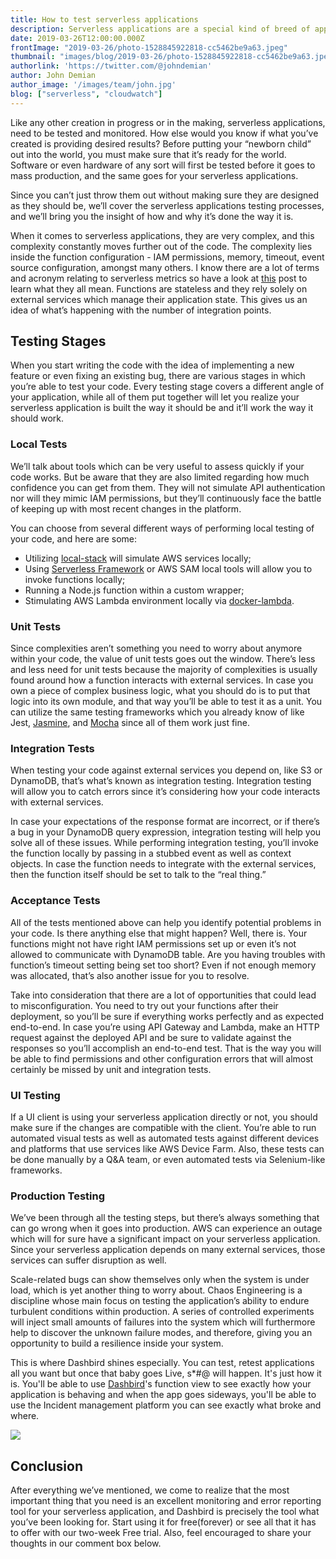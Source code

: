 ```yaml
---
title: How to test serverless applications
description: Serverless applications are a special kind of breed of apps and testing them can be daunting at first.
date: 2019-03-26T12:00:00.000Z
frontImage: "2019-03-26/photo-1528845922818-cc5462be9a63.jpeg"
thumbnail: "images/blog/2019-03-26/photo-1528845922818-cc5462be9a63.jpeg"
authorlink: 'https://twitter.com/@johndemian'
author: John Demian
author_image: '/images/team/john.jpg'
blog: ["serverless", "cloudwatch"]
---
```



Like any other creation in progress or in the making, serverless applications, need to be tested and monitored. How else would you know if what you’ve created is providing desired results? Before putting your “newborn child” out into the world, you must make sure that it’s ready for the world. Software or even hardware of any sort will first be tested before it goes to mass production, and the same goes for your serverless applications. 

Since you can’t just throw them out without making sure they are designed as they should be, we’ll cover the serverless applications testing processes, and we’ll bring you the insight of how and why it’s done the way it is.

When it comes to serverless applications, they are very complex, and this complexity constantly moves further out of the code. The complexity lies inside the function configuration - IAM permissions, memory, timeout, event source configuration, amongst many others. I know there are a lot of terms and acronym relating to serverless metrics so have a look at <a href="https://dashbird.io/blog/metric-based-alerting-for-aws-lambda/">this</a> post to learn what they all mean. Functions are stateless and they rely solely on external services which manage their application state. This gives us an idea of what’s happening with the number of integration points. 

## Testing Stages

When you start writing the code with the idea of implementing a new feature or even fixing an existing bug, there are various stages in which you’re able to test your code. Every testing stage covers a different angle of your application, while all of them put together will let you realize your serverless application is built the way it should be and it’ll work the way it should work.

### Local Tests

We’ll talk about tools which can be very useful to assess quickly if your code works. But be aware that they are also limited regarding how much confidence you can get from them. They will not simulate API authentication nor will they mimic IAM permissions, but they’ll continuously face the battle of keeping up with most recent changes in the platform. 

You can choose from several different ways of performing local testing of your code, and here are some:

- Utilizing <a href="https://aws.amazon.com/about-aws/whats-new/2017/08/introducing-aws-sam-local-a-cli-tool-to-test-aws-lambda-functions-locally/">local-stack</a> will simulate AWS services locally;
- Using <a href="https://serverless.com/blog/event-driven-serverless-app-local-dev-exp/">Serverless Framework</a> or AWS SAM local tools will allow you to invoke functions locally;
- Running a Node.js function within a custom wrapper;
- Stimulating AWS Lambda environment locally via <a href="https://www.npmjs.com/package/docker-lambda">docker-lambda</a>.

### Unit Tests

Since complexities aren’t something you need to worry about anymore within your code, the value of unit tests goes out the window. There’s less and less need for unit tests because the majority of complexities is usually found around how a function interacts with external services. In case you own a piece of complex business logic, what you should do is to put that logic into its own module, and that way you’ll be able to test it as a unit. You can utilize the same testing frameworks which you already know of like Jest, <a href="https://jasmine.github.io/">Jasmine</a>, and <a href="https://mochajs.org/">Mocha</a> since all of them work just fine.

### Integration Tests

When testing your code against external services you depend on, like S3 or DynamoDB, that’s what’s known as integration testing. Integration testing will allow you to catch errors since it’s considering how your code interacts with external services. 

In case your expectations of the response format are incorrect, or if there’s a bug in your DynamoDB query expression, integration testing will help you solve all of these issues. While performing integration testing, you’ll invoke the function locally by passing in a stubbed event as well as context objects. In case the function needs to integrate with the external services, then the function itself should be set to talk to the “real thing.”

### Acceptance Tests

All of the tests mentioned above can help you identify potential problems in your code. Is there anything else that might happen? Well, there is. Your functions might not have right IAM permissions set up or even it’s not allowed to communicate with DynamoDB table. Are you having troubles with function’s timeout setting being set too short? Even if not enough memory was allocated, that’s also another issue for you to resolve.

Take into consideration that there are a lot of opportunities that could lead to misconfiguration. You need to try out your functions after their deployment, so you’ll be sure if everything works perfectly and as expected end-to-end. In case you’re using API Gateway and Lambda, make an HTTP request against the deployed API and be sure to validate against the responses so you’ll accomplish an end-to-end test. That is the way you will be able to find permissions and other configuration errors that will almost certainly be missed by unit and integration tests.

### UI Testing

If a UI client is using your serverless application directly or not, you should make sure if the changes are compatible with the client. You’re able to run automated visual tests as well as automated tests against different devices and platforms that use services like AWS Device Farm. Also, these tests can be done manually by a Q&A team, or even automated tests via Selenium-like frameworks.

### Production Testing

We’ve been through all the testing steps, but there’s always something that can go wrong when it goes into production. AWS can experience an outage which will for sure have a significant impact on your serverless application. Since your serverless application depends on many external services, those services can suffer disruption as well. 

Scale-related bugs can show themselves only when the system is under load, which is yet another thing to worry about. Chaos Engineering is a discipline whose main focus on testing the application’s ability to endure turbulent conditions within production. A series of controlled experiments will inject small amounts of failures into the system which will furthermore help to discover the unknown failure modes, and therefore, giving you an opportunity to build a resilience inside your system.

This is where Dashbird shines especially. You can test, retest applications all you want but once that baby goes Live, s*#@ will happen. It's just how it is. You'll be able to use <a href="https://dashbird.io">Dashbird</a>'s function view to see exactly how your application is behaving and when the app goes sideways, you'll be able to use the Incident management platform you can see exactly what broke and where.

<img src="https://dashbird.io/images/docs/errorview-2019.02.13.png">

## Conclusion

After everything we’ve mentioned, we come to realize that the most important thing that you need is an excellent monitoring and error reporting tool for your serverless application, and Dashbird is precisely the tool what you’ve been looking for. Start using it for free(forever) or see all that it has to offer with our two-week Free trial. Also, feel encouraged to share your thoughts in our comment box below.

